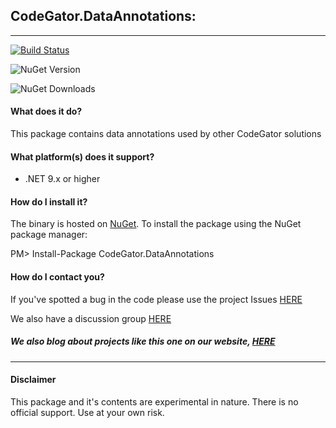 ## CodeGator.DataAnnotations: 
---

[![Build Status](https://dev.azure.com/codegator/CodeGator.DataAnnotations/_apis/build/status%2FCodeGator.CodeGator.DataAnnotations?branchName=main)](https://dev.azure.com/codegator/CodeGator.DataAnnotations/_build/latest?definitionId=112&branchName=main)

![NuGet Version](https://img.shields.io/nuget/v/CodeGator.DataAnnotations)

![NuGet Downloads](https://img.shields.io/nuget/dt/CodeGator.DataAnnotations)

#### What does it do?
This package contains data annotations used by other CodeGator solutions

#### What platform(s) does it support?
* .NET 9.x or higher

#### How do I install it?
The binary is hosted on [NuGet](https://www.nuget.org/packages/Codegator.DataAnnotations/). To install the package using the NuGet package manager:

PM> Install-Package CodeGator.DataAnnotations

#### How do I contact you?
If you've spotted a bug in the code please use the project Issues [HERE](https://github.com/CodeGator/CodeGator.DataAnnotations/issues)

We also have a discussion group [HERE](https://github.com/CodeGator/CodeGator.DataAnnotations/discussions)

##### We also blog about projects like this one on our website, [HERE](http://www.codegator.com)
---
#### Disclaimer
This package and it's contents are experimental in nature. There is no official support. Use at your own risk.
